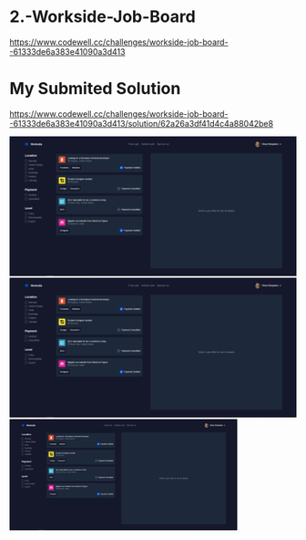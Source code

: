 # 2.-Workside-Job-Board
https://www.codewell.cc/challenges/workside-job-board--61333de6a383e41090a3d413

# My Submited Solution
https://www.codewell.cc/challenges/workside-job-board--61333de6a383e41090a3d413/solution/62a26a3df41d4c4a88042be8

<img width="700" src="./_readme-assets/01.png">
<img width="550" src="./_readme-assets/01.png">
<img width="400" src="./_readme-assets/01.png">
